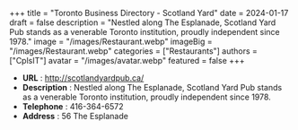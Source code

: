 +++
title = "Toronto Business Directory - Scotland Yard"
date = 2024-01-17
draft = false
description = "Nestled along The Esplanade, Scotland Yard Pub stands as a venerable Toronto institution, proudly independent since 1978."
image = "/images/Restaurant.webp"
imageBig = "/images/Restaurant.webp"
categories = ["Restaurants"]
authors = ["CplsIT"]
avatar = "/images/avatar.webp"
featured = false
+++


* **URL** :  http://scotlandyardpub.ca/
* **Description** : Nestled along The Esplanade, Scotland Yard Pub stands as a venerable Toronto institution, proudly independent since 1978.
* **Telephone** : 416-364-6572
* **Address** : 56 The Esplanade